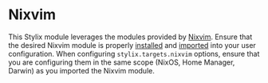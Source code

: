 # Nixvim

This Stylix module leverages the modules provided by
[Nixvim](https://github.com/nix-community/nixvim). Ensure that the desired
Nixvim module is properly
[installed](https://github.com/nix-community/nixvim?tab=readme-ov-file#installation)
and
[imported](https://github.com/nix-community/nixvim?tab=readme-ov-file#usage)
into your user configuration. When configuring `stylix.targets.nixvim` options,
ensure that you are configuring them in the same scope (NixOS, Home Manager,
Darwin) as you imported the Nixvim module.
